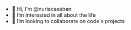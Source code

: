 - 👋 Hi, I’m @nuriacasaban
- 👀 I’m interested in all about the life
- 💞️ I’m looking to collaborate on code's projects 


<!---
nuriacasaban/nuriacasaban is a ✨ special ✨ repository because its `README.md` (this file) appears on your GitHub profile.
You can click the Preview link to take a look at your changes.
--->
